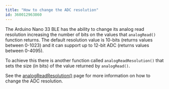 ```yaml
---
title: "How to change the ADC resolution"
id: 360012963860
---
```


The Arduino Nano 33 BLE has the ability to change its analog read resolution increasing the number of bits on the values that `analogRead()` function returns. The default resolution value is 10-bits (returns values between 0-1023) and it can support up to 12-bit ADC (returns values between 0-4095).

To achieve this there is another function called `analogReadResolution()` that sets the size (in bits) of the value returned by `analogRead()`.

See the [analogReadResolution()](https://www.arduino.cc/reference/en/language/functions/zero-due-mkr-family/analogreadresolution/) page for more information on how to change the ADC resolution.

